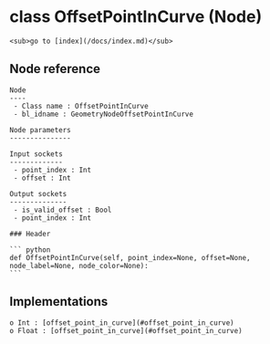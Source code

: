 # class OffsetPointInCurve (Node)

    <sub>go to [index](/docs/index.md)</sub>
    
## Node reference

    Node
    ----
     - Class name : OffsetPointInCurve
     - bl_idname : GeometryNodeOffsetPointInCurve
    
    Node parameters
    ---------------
    
    Input sockets
    -------------
     - point_index : Int
     - offset : Int
    
    Output sockets
    --------------
     - is_valid_offset : Bool
     - point_index : Int
    
    ### Header

    ``` python
    def OffsetPointInCurve(self, point_index=None, offset=None, node_label=None, node_color=None):
    ```
    
## Implementations

    o Int : [offset_point_in_curve](#offset_point_in_curve) 
    o Float : [offset_point_in_curve](#offset_point_in_curve) 
    
    
